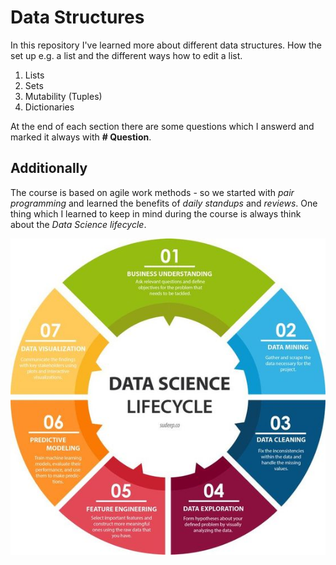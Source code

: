 # Data Structures

In this repository I've learned more about different data structures. How the set up e.g. a list and the different ways how to edit a list. 

1. Lists
2. Sets
3. Mutability (Tuples)
4. Dictionaries

At the end of each section there are some questions which I answerd and marked it always with **# Question**.

## Additionally 

The course is based on agile work methods - so we started with *pair programming* and learned the benefits of *daily standups* and *reviews*. 
One thing which I learned to keep in mind during the course is always think about the *Data Science lifecycle*. 


![](https://github.com/Ela-Bo/data_structures/blob/master/lifecycle.jpg)
